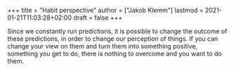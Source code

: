 +++
title = "Habit perspective"
author = ["Jakob Klemm"]
lastmod = 2021-01-21T11:03:28+02:00
draft = false
+++

Since we constantly run predictions, it is possible to change the
outcome of these predictions, in order to change our perception of
things. If you can change your view on them and turn them into
something positive, something you get to do, there is nothing to
overcome and you want to do them.
